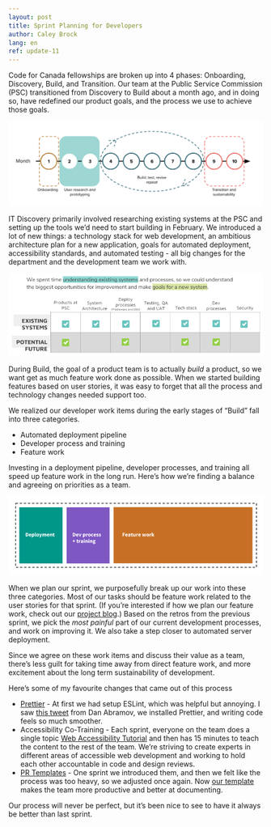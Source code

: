 ```yaml
---
layout: post
title: Sprint Planning for Developers
author: Caley Brock
lang: en
ref: update-11
---
```


Code for Canada fellowships are broken up into 4 phases: Onboarding, Discovery, Build, and Transition. Our team at the Public Service Commission (PSC) transitioned from Discovery to Build about a month ago, and in doing so, have redefined our product goals, and the process we use to achieve those goals.

![alt text](https://raw.githubusercontent.com/code-for-canada/psc-updates/master/images/timeline.png "Code for Canada fellowship timeline")

IT Discovery primarily involved researching existing systems at the PSC and setting up the tools we’d need to start building in February. We introduced a lot of new things: a technology stack for web development, an ambitious architecture plan for a new application, goals for automated deployment, accessibility standards, and automated testing - all big changes for the department and the development team we work with.

![alt text](https://raw.githubusercontent.com/code-for-canada/psc-updates/master/images/psc-it-discovery.png "IT Discovery. We spent time understanding existing systems (products, architecture, tech stack) and processes (deployment, testing, security), so we could understand the biggest opportunities for improvement and make goals for a new system.")

During Build, the goal of a product team is to actually *build* a product, so we want get as much feature work done as possible. When we started building features based on user stories, it was easy to forget that all the process and technology changes needed support too.

We realized our developer work items during the early stages of “Build” fall into three categories.
* Automated deployment pipeline
* Developer process and training
* Feature work

Investing in a deployment pipeline, developer processes, and training all speed up feature work in the long run. Here’s how we’re finding a balance and agreeing on priorities as a team.

![alt text](https://raw.githubusercontent.com/code-for-canada/psc-updates/master/images/sprint-work-items.png "Feature work takes up 80% of the sprint, development 10%, and dev processes and training another 10%")

When we plan our sprint, we purposefully break up our work into these three categories. Most of our tasks should be feature work related to the user stories for that sprint. (If you’re interested if how we plan our feature work, check out our [project blog](https://code-for-canada.github.io/psc-updates/).)  Based on the retros from the previous sprint, we pick the *most painful* part of our current development processes, and work on improving it. We also take a step closer to automated server deployment. 

Since we agree on these work items and discuss their value as a team, there’s less guilt for taking time away from direct feature work, and more excitement about the long term sustainability of development.

Here’s some of my favourite changes that came out of this process
* [Prettier](https://prettier.io/) - At first we had setup ESLint, which was helpful but annoying. I saw [this tweet](https://twitter.com/dan_abramov/status/1086215004808978434?lang=en) from Dan Abramov, we installed Prettier, and writing code feels so much smoother.
* Accessibility Co-Training - Each sprint, everyone on the team does a single topic [Web Accessibility Tutorial](https://www.w3.org/WAI/tutorials/) and then has 15 minutes to teach the content to the rest of the team. We’re striving to create experts in different areas of accessible web development and working to hold each other accountable in code and design reviews.
* [PR Templates](https://help.github.com/en/articles/creating-a-pull-request-template-for-your-repository) - One sprint we introduced them, and then we felt like the process was too heavy, so we adjusted once again. Now [our template](https://github.com/code-for-canada/project-thundercat/blob/master/docs/PULL_REQUEST_TEMPLATE.md) makes the team more productive and better at documenting.

Our process will never be perfect, but it’s been nice to see to have it always be better than last sprint.
